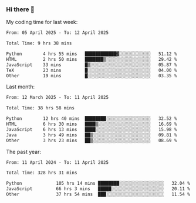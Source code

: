 ### Hi there 👋

My coding time for last week:

<!--START_SECTION:week-->

```txt
From: 05 April 2025 - To: 12 April 2025

Total Time: 9 hrs 38 mins

Python        4 hrs 55 mins   ████████████▓░░░░░░░░░░░░   51.12 %
HTML          2 hrs 50 mins   ███████▒░░░░░░░░░░░░░░░░░   29.42 %
JavaScript    33 mins         █▒░░░░░░░░░░░░░░░░░░░░░░░   05.87 %
TeX           23 mins         █░░░░░░░░░░░░░░░░░░░░░░░░   04.00 %
Other         19 mins         █░░░░░░░░░░░░░░░░░░░░░░░░   03.35 %
```

<!--END_SECTION:week-->

Last month:

<!--START_SECTION:month-->

```txt
From: 12 March 2025 - To: 11 April 2025

Total Time: 38 hrs 58 mins

Python        12 hrs 40 mins  ████████░░░░░░░░░░░░░░░░░   32.52 %
HTML          6 hrs 30 mins   ████▒░░░░░░░░░░░░░░░░░░░░   16.69 %
JavaScript    6 hrs 13 mins   ████░░░░░░░░░░░░░░░░░░░░░   15.98 %
Java          3 hrs 49 mins   ██▒░░░░░░░░░░░░░░░░░░░░░░   09.81 %
Other         3 hrs 23 mins   ██▒░░░░░░░░░░░░░░░░░░░░░░   08.69 %
```

<!--END_SECTION:month-->

The past year:

<!--START_SECTION:year-->

```txt
From: 11 April 2024 - To: 11 April 2025

Total Time: 328 hrs 31 mins

Python             105 hrs 14 mins ████████░░░░░░░░░░░░░░░░░   32.04 %
JavaScript         66 hrs 3 mins   █████░░░░░░░░░░░░░░░░░░░░   20.11 %
Other              37 hrs 54 mins  ███░░░░░░░░░░░░░░░░░░░░░░   11.54 %
```

<!--END_SECTION:year-->
